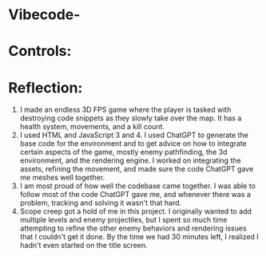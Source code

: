# Vibecode-

# Controls:

# Reflection:
1. I made an endless 3D FPS game where the player is tasked with destroying code snippets as they slowly take over the map. It has a health system, movements, and a kill count.
2. I used HTML and JavaScript
3 and 4. I used ChatGPT to generate the base code for the environment and to get advice on how to integrate certain aspects of the game, mostly enemy pathfinding, the 3d environment, and the rendering engine. I worked on integrating the assets, refining the movement, and made sure the code ChatGPT gave me meshes well together.
5. I am most proud of how well the codebase came together. I was able to follow most of the code ChatGPT gave me, and whenever there was a problem, tracking and solving it wasn't that hard.
6. Scope creep got a hold of me in this project. I originally wanted to add multiple levels and enemy projectiles, but I spent so much time attempting to refine the other enemy behaviors and rendering issues that I couldn't get it done. By the time we had 30 minutes left, I realized I hadn't even started on the title screen.
